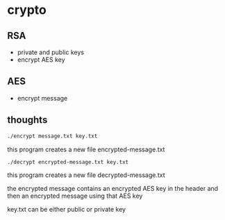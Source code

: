# crypto

## RSA
- private and public keys
- encrypt AES key

## AES
- encrypt message

## thoughts

```bash
./encrypt message.txt key.txt
```
this program creates a new file encrypted-message.txt

```bash
./decrypt encrypted-message.txt key.txt
```
this program creates a new file decrypted-message.txt

the encrypted message contains an encrypted AES key in the header
and then an encrypted message using that AES key

key.txt can be either public or private key
